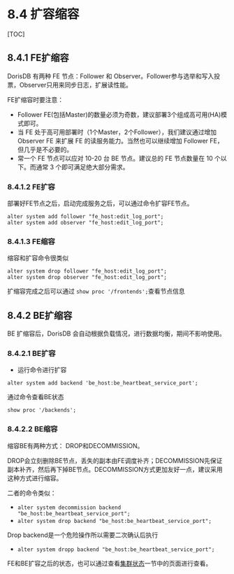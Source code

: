 # 8.4 扩容缩容

\[TOC\]

## 8.4.1 FE扩缩容

DorisDB 有两种 FE 节点：Follower 和 Observer。Follower参与选举和写入投票，Observer只用来同步日志，扩展读性能。

FE扩缩容时要注意：

* Follower FE\(包括Master\)的数量必须为奇数，建议部署3个组成高可用\(HA\)模式即可。
* 当 FE 处于高可用部署时（1个Master，2个Follower），我们建议通过增加 Observer FE 来扩展 FE 的读服务能力。当然也可以继续增加 Follower FE，但几乎是不必要的。
* 常一个 FE 节点可以应对 10-20 台 BE 节点。建议总的 FE 节点数量在 10 个以下。而通常 3 个即可满足绝大部分需求。

### 8.4.1.2 FE扩容

部署好FE节点之后，启动完成服务之后，可以通过命令扩容FE节点。

```text
alter system add follower "fe_host:edit_log_port";
alter system add observer "fe_host:edit_log_port";
```

### 8.4.1.3 FE缩容

缩容和扩容命令很类似

```text
alter system drop follower "fe_host:edit_log_port";
alter system drop observer "fe_host:edit_log_port";
```

扩缩容完成之后可以通过 `show proc '/frontends';`查看节点信息

## 8.4.2 BE扩缩容

BE 扩缩容后，DorisDB 会自动根据负载情况，进行数据均衡，期间不影响使用。

### 8.4.2.1 BE扩容

* 运行命令进行扩容

```text
alter system add backend 'be_host:be_heartbeat_service_port';
```

通过命令查看BE状态

`show proc '/backends';`

### 8.4.2.2 BE缩容

缩容BE有两种方式： DROP和DECOMMISSION。

DROP会立刻删除BE节点，丢失的副本由FE调度补齐；DECOMMISSION先保证副本补齐，然后再下掉BE节点。DECOMMISSION方式更加友好一点，建议采用这种方式进行缩容。

二者的命令类似：

* `alter system decommission backend "be_host:be_heartbeat_service_port";`
* `alter system drop backend "be_host:be_heartbeat_service_port";`

Drop backend是一个危险操作所以需要二次确认后执行

* `alter system dropp backend "be_host:be_heartbeat_service_port";`

FE和BE扩容之后的状态，也可以通过查看[集群状态](8.2-ji-qun-guan-li.md)一节中的页面进行查看。

